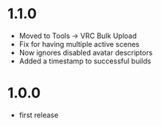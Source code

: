 # 1.1.0

- Moved to Tools -> VRC Bulk Upload
- Fix for having multiple active scenes
- Now ignores disabled avatar descriptors 
- Added a timestamp to successful builds

# 1.0.0

- first release
